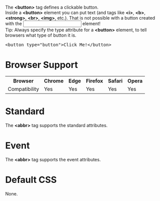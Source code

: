 The <b>&lt;button&gt;</b> tag defines a clickable button.
<br>
Inside a <b>&lt;button&gt;</b> element you can put text (and tags like <b>&lt;i&gt;</b>, <b>&lt;b&gt;</b>, <b>&lt;strong&gt;</b>, <b>&lt;br&gt;</b>, <b>&lt;img&gt;</b>, etc.). That is not possible with a button created with the <input> element!
<br>
Tip: Always specify the type attribute for a <b>&lt;button&gt;</b> element, to tell browsers what type of button it is.
<pre>&lt;button type="button"&gt;Click Me!&lt;/button&gt;</pre>
<h1>Browser Support</h1>
<table class="ws-table-all notranslate">
  <tr>
    <th>Browser</th>
    <th>Chrome</th>
    <th>Edge</th>
    <th>Firefox</th>
    <th>Safari</th>
    <th>Opera</th>
  </tr>
  <tr>
    <td>Compatibility</td>
    <td>Yes</td>
    <td>Yes</td>
    <td>Yes</td>
    <td>Yes</td>
    <td>Yes</td>
  </tr>
</table>
<h1>Standard</h1>
The <b>&lt;abbr&gt;</b> tag supports the standard attributes.
<h1>Event</h1>
The <b>&lt;abbr&gt;</b> tag supports the event attributes.
<h1>Default CSS</h1>
None.
